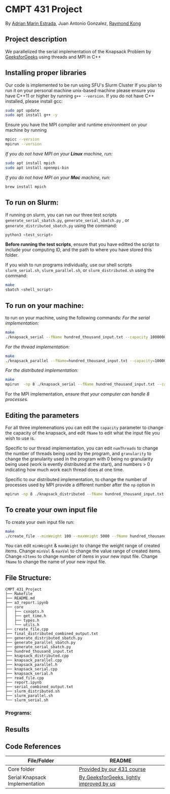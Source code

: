 # CMPT 431 Project
By [Adrian Marin Estrada], Juan Antonio Gonzalez, [Raymond Kong] 

## Project description

We parallelized the serial implementation of the Knapsack Problem by [GeeksforGeeks] using threads and MPI in C++

## Installing proper libraries
Our code is implemented to be run using SFU's Slurm Cluster
If you plan to run it on your personal machine unix-based machine please ensure you have C++11 or higher by running `g++ --version`.  If you do not have C++ installed, please install gcc:
```sh
sudo apt update
sudo apt install g++ -y
```
Ensure you have the MPI compiler and runtime environment on your machine by running
```sh
mpicc --version
mpirun --version
```
_If you do not have MPI on your **Linux** machine, run:_

```sh
sudo apt install mpich
sudo apt install openmpi-bin
```
_If you do not have MPI on your **Mac** machine, run:_

```sh
brew install mpich
```
## To run on Slurm:
If running on slurm, you can run our three test scripts `generate_serial_sbatch.py`, `generate_serial_sbatch.py` , or `generate_distributed_sbatch.py` using the command:
```sh
python3 <test_script>
```
**Before running the test scripts**, ensure that you have editted the script to include your computing ID, and the path to where you have stored this folder.

If you wish to run programs individually, use our shell scripts `slurm_serial.sh`, `slurm_parallel.sh`, or `slurm_distributed.sh` using the command:
```sh
make
sbatch <shell_script>
```
## To run on your machine:
to run on your machine, using the following commands:
_For the serial implementation:_
```sh
make 
./knapsack_serial --fName hundred_thousand_input.txt --capacity 1000000
```
_For the thread implementation:_
```sh
make 
./knapsack_parallel --fName=hundred_thousand_input.txt --capacity=100000 --numThreads=4 --granularity=100
```
_For the distributed implementation:_
```sh
make 
mpirun  -np 8 ./knapsack_serial --fName hundred_thousand_input.txt --capacity 1000000
```

For the MPI implementation, _ensure that your computer can handle 8 processes._

## Editing the parameters
For all three implemenations you can edit the `capacity` parameter to change the capacity of the knapsack, and edit `fName` to edit what the input file you wish to use is.

Specific to our thread implementation, you can edit `numThreads` to change the number of threads being used by the program, and `granularity` to change the granularity used in the program with 0 being no granularity being used (work is evently distributed  at the start), and numbers > 0 indicating how much work each thread does at one time.

Specific to our distributed implementation, to change the number of processes used by MPI provide a different number after the `np` option in 
```sh
mpirun -np 8 ./knapsack_distributed --fName hundred_thousand_input.txt --capacity 1000000
```

## To create your own input file
To create your own input file run:
```sh
make
./create_file --minWeight 100 --maxWeight 5000 --fName hundred_thousand_input.txt --nItems 100000 --maxVal 10000
```
You can edit `minWeight` & `maxWeight` to change the weight range of created items.
Change `minVal` & `maxVal` to change the value range of created items.
Change `nItems` to change number of items in your new input file.
Change `fName` to change the name of your new input file.


## File Structure:
```
CMPT_431_Project
├── Makefile
├── README.md
├── a3_report.ipynb
├── core
│   ├── cxxopts.h
│   ├── get_time.h
│   ├── types.h
│   └── utils.h
├── create_file.cpp
├── final_distributed_combined_output.txt
├── generate_distributed_sbatch.py
├── generate_parallel_sbatch.py
├── generate_serial_sbatch.py
├── hundred_thousand_input.txt
├── knapsack_distributed.cpp
├── knapsack_parallel.cpp
├── knapsack_parallel.h
├── knapsack_serial.cpp
├── knapsack_serial.h
├── read_file.cpp
├── report.ipynb
├── serial_combined_output.txt
├── slurm_distributed.sh
├── slurm_parallel.sh
└── slurm_serial.sh
```
### Programs:
## Results

## Code References
| File/Folder | README |
| ------ | ------ |
| Core folder | [Provided by our 431 course][431 course] |
| Serial Knapsack Implementation | [By GeeksforGeeks, lightly improved by us][geeksforgeeks]

[//]: # (Reference links:)
[adrian marin estrada]: <https://marinestrada.github.io/>
[raymond kong]: <https://rkong04.github.io/>
[431 course]: <https://www.sfu.ca/outlines.html?2024/fall/cmpt/431/d100>
[geeksforgeeks]: <https://www.geeksforgeeks.org/0-1-knapsack-problem-dp-10/>

